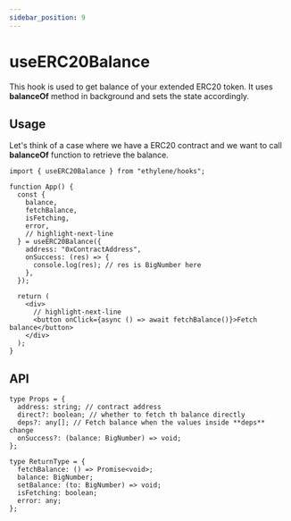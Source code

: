```yaml
---
sidebar_position: 9
---
```


# useERC20Balance

This hook is used to get balance of your extended ERC20 token. It uses **balanceOf** method in background and sets the state accordingly.

## Usage

Let's think of a case where we have a ERC20 contract and we want to call **balanceOf** function to retrieve the balance.

```tsx
import { useERC20Balance } from "ethylene/hooks";

function App() {
  const {
    balance,
    fetchBalance,
    isFetching,
    error,
    // highlight-next-line
  } = useERC20Balance({
    address: "0xContractAddress",
    onSuccess: (res) => {
      console.log(res); // res is BigNumber here
    },
  });

  return (
    <div>
      // highlight-next-line
      <button onClick={async () => await fetchBalance()}>Fetch balance</button>
    </div>
  );
}
```

## API

```tsx
type Props = {
  address: string; // contract address
  direct?: boolean; // whether to fetch th balance directly
  deps?: any[]; // Fetch balance when the values inside **deps** change
  onSuccess?: (balance: BigNumber) => void;
};

type ReturnType = {
  fetchBalance: () => Promise<void>;
  balance: BigNumber;
  setBalance: (to: BigNumber) => void;
  isFetching: boolean;
  error: any;
};
```
